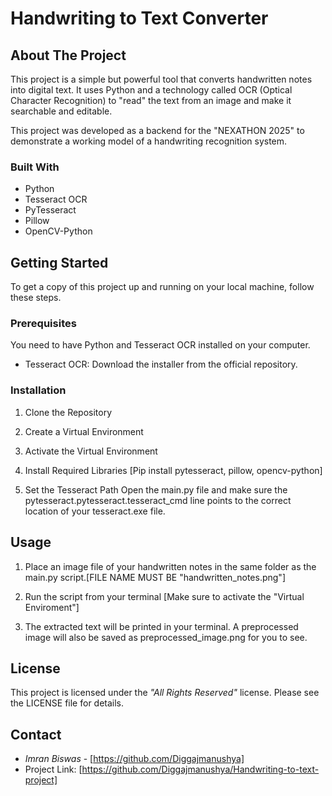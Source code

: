 # Handwriting to Text Converter

## About The Project

This project is a simple but powerful tool that converts handwritten notes into digital text. It uses Python and a technology called OCR (Optical Character Recognition) to "read" the text from an image and make it searchable and editable.

This project was developed as a backend for the "NEXATHON 2025" to demonstrate a working model of a handwriting recognition system.

### Built With

* Python
* Tesseract OCR
* PyTesseract
* Pillow
* OpenCV-Python

## Getting Started

To get a copy of this project up and running on your local machine, follow these steps.

### Prerequisites

You need to have Python and Tesseract OCR installed on your computer.

* Tesseract OCR: Download the installer from the official repository.
    

### Installation

1.  Clone the Repository
    
2.  Create a Virtual Environment
   
3.  Activate the Virtual Environment
    
4.  Install Required Libraries [Pip install pytesseract, pillow, opencv-python]
    
5.  Set the Tesseract Path
    Open the main.py file and make sure the pytesseract.pytesseract.tesseract_cmd line points to the correct location of your tesseract.exe file.

    
## Usage

1.  Place an image file of your handwritten notes in the same folder as the main.py script.[FILE NAME MUST BE "handwritten_notes.png"]

2.  Run the script from your terminal [Make sure to activate the "Virtual Enviroment"]
   
3.  The extracted text will be printed in your terminal. A preprocessed image will also be saved as preprocessed_image.png for you to see.

## License

This project is licensed under the *"All Rights Reserved"* license. Please see the LICENSE file for details.

## Contact

* *Imran Biswas* - [https://github.com/Diggajmanushya]
* Project Link: [https://github.com/Diggajmanushya/Handwriting-to-text-project]